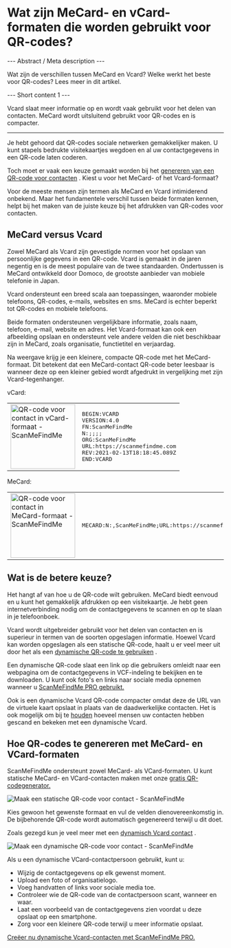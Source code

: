 <h1>Wat zijn MeCard- en vCard-formaten die worden gebruikt voor QR-codes?</h1>

--- Abstract / Meta description ---

Wat zijn de verschillen tussen MeCard en Vcard? Welke werkt het beste voor QR-codes? Lees meer in dit artikel.

--- Short content 1 ---

Vcard slaat meer informatie op en wordt vaak gebruikt voor het delen van contacten. MeCard wordt uitsluitend gebruikt voor QR-codes en is compacter.

----------

<p>Je hebt gehoord dat QR-codes sociale netwerken gemakkelijker maken. U kunt stapels bedrukte visitekaartjes wegdoen en al uw contactgegevens in een QR-code laten coderen.</p>

<p>Toch moet er vaak een keuze gemaakt worden bij het <a href="#static:contact">genereren van een QR-code voor contacten</a> . Kiest u voor het MeCard- of het Vcard-formaat?</p>

<p>Voor de meeste mensen zijn termen als MeCard en Vcard intimiderend onbekend. Maar het fundamentele verschil tussen beide formaten kennen, helpt bij het maken van de juiste keuze bij het afdrukken van QR-codes voor contacten.</p>

<h2>MeCard versus Vcard</h2>

<p>Zowel MeCard als Vcard zijn gevestigde normen voor het opslaan van persoonlijke gegevens in een QR-code. Vcard is gemaakt in de jaren negentig en is de meest populaire van de twee standaarden. Ondertussen is MeCard ontwikkeld door Domoco, de grootste aanbieder van mobiele telefonie in Japan.</p>

<p>Vcard ondersteunt een breed scala aan toepassingen, waaronder mobiele telefoons, QR-codes, e-mails, websites en sms. MeCard is echter beperkt tot QR-codes en mobiele telefoons.</p>

<p>Beide formaten ondersteunen vergelijkbare informatie, zoals naam, telefoon, e-mail, website en adres. Het Vcard-formaat kan ook een afbeelding opslaan en ondersteunt vele andere velden die niet beschikbaar zijn in MeCard, zoals organisatie, functietitel en verjaardag.</p>

<p>Na weergave krijg je een kleinere, compacte QR-code met het MeCard-formaat. Dit betekent dat een MeCard-contact QR-code beter leesbaar is wanneer deze op een kleiner gebied wordt afgedrukt in vergelijking met zijn Vcard-tegenhanger.</p>

<p>vCard:</p>

<table>
    <tr><td><img src="https://media.scanmefindme.com/blog/about_contactformats/files/img 1 - qr vcard.png" width="150" height="150"
        alt="QR-code voor contact in vCard-formaat - ScanMeFindMe">
    </td>
        <td class="notranslate">
<pre>BEGIN:VCARD
VERSION:4.0
FN:ScanMeFindMe
N:;;;;
ORG:ScanMeFindMe
URL:https://scanmefindme.com
REV:2021-02-13T18:18:45.089Z
END:VCARD</pre>
        </td>
    </tr></table>

<p></p>

<p>MeCard:</p>

<table>
    <tr><td><img src="https://media.scanmefindme.com/blog/about_contactformats/files/img 2 - mecard.png" width="150" height="150"
            alt="QR-code voor contact in MeCard-formaat - ScanMeFindMe"></td>
        <td class="notranslate">
            <pre>MECARD:N:,ScanMeFindMe;URL:https://scanmefindme.com;;</pre>
        </td>
    </tr>
</table>

<h2>Wat is de betere keuze?</h2>

<p>Het hangt af van hoe u de QR-code wilt gebruiken. MeCard biedt eenvoud en u kunt het gemakkelijk afdrukken op een visitekaartje. Je hebt geen internetverbinding nodig om de contactgegevens te scannen en op te slaan in je telefoonboek.</p>

<p>Vcard wordt uitgebreider gebruikt voor het delen van contacten en is superieur in termen van de soorten opgeslagen informatie. Hoewel Vcard kan worden opgeslagen als een statische QR-code, haalt u er veel meer uit door het als een <a href="#article:about_dynamic_contact" title="Dynamische QR-code voor visitekaartje">dynamische QR-code te gebruiken</a> .</p>

<p>Een dynamische QR-code slaat een link op die gebruikers omleidt naar een webpagina om de contactgegevens in VCF-indeling te bekijken en te downloaden. U kunt ook foto&#39;s en links naar sociale media opnemen wanneer u <a href="#pro">ScanMeFindMe PRO gebruikt.</a></p>

<p>Ook is een dynamische Vcard QR-code compacter omdat deze de URL van de virtuele kaart opslaat in plaats van de daadwerkelijke contacten. Het is ook mogelijk om bij te <a href="#article:about_statistics" title="QR-codescans bijhouden">houden</a> hoeveel mensen uw contacten hebben gescand en bekeken met een dynamische Vcard.</p>

<h2>Hoe QR-codes te genereren met MeCard- en VCard-formaten</h2>

<p>ScanMeFindMe ondersteunt zowel MeCard- als VCard-formaten. U kunt statische MeCard- en VCard-contacten maken met onze <a href="#static:contact">gratis QR-codegenerator.</a></p>

<p class="imageholder">
    <img src="https://media.scanmefindme.com/blog/about_contactformats/files/img 3 - create a qr code for contact.png"
        alt="Maak een statische QR-code voor contact - ScanMeFindMe">
</p>

<p>Kies gewoon het gewenste formaat en vul de velden dienovereenkomstig in. De bijbehorende QR-code wordt automatisch gegenereerd terwijl u dit doet.</p>

<p>Zoals gezegd kun je veel meer met een <a href="#article:about_dynamic_contact">dynamisch Vcard contact</a> .</p>

<p class="imageholder">
    <img src="https://media.scanmefindme.com/blog/about_contactformats/files/img 4 - contact card.png"
        alt="Maak een dynamische QR-code voor contact - ScanMeFindMe">
</p>

<p>Als u een dynamische VCard-contactpersoon gebruikt, kunt u:</p>

<ul>
    <li>Wijzig de contactgegevens op elk gewenst moment.</li>
    <li> Upload een foto of organisatielogo.</li>
    <li> Voeg handvatten of links voor sociale media toe.</li>
    <li> Controleer wie de QR-code van de contactpersoon scant, wanneer en waar.</li>
    <li> Laat een voorbeeld van de contactgegevens zien voordat u deze opslaat op een smartphone.</li>
    <li> Zorg voor een kleinere QR-code terwijl u meer informatie opslaat.</li>
</ul>

<p><a href="#pro">Creëer nu dynamische Vcard-contacten met ScanMeFindMe PRO.</a></p>
